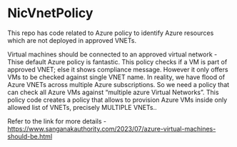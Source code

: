# NicVnetPolicy
This repo has code related to Azure policy to identify Azure resources which are not deployed in approved VNETs.

Virtual machines should be connected to an approved virtual network - Thise default Azure policy is fantastic. This policy checks if a VM is part of approved VNET; else it shows compliance message. 
However it only offers VMs to be checked against single VNET name. In reality, we have flood of Azure VNETs across multiple Azure subscriptions.
So we need a policy that can check all Azure VMs against “multiple azure Virtual Networks”.
This policy code creates a policy that allows to provision Azure VMs inside only allowed list of VNETs, precisely MULTIPLE VNETs.. 

Refer to the link for more details - https://www.sanganakauthority.com/2023/07/azure-virtual-machines-should-be.html

